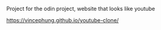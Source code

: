 Project for the odin project, website that looks like youtube

https://vincephung.github.io/youtube-clone/
